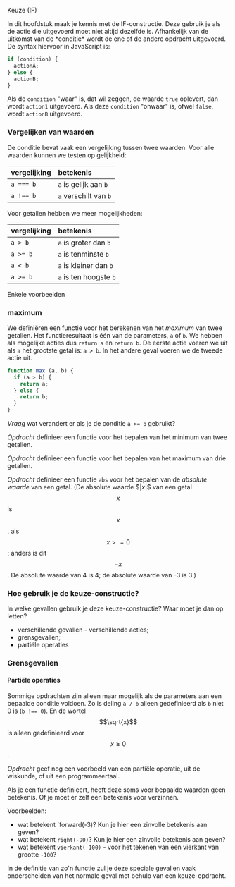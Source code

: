 Keuze \(IF\)

In dit hoofdstuk maak je kennis met de IF-constructie. Deze gebruik je als de actie die uitgevoerd moet niet altijd dezelfde is. Afhankelijk van de uitkomst van de \*conditie\* wordt de ene of de andere opdracht uitgevoerd. De syntax hiervoor in JavaScript is:

```js
if (condition) {
  actionA;
} else {
  actionB;
}
```

Als de `condition` "waar" is, dat wil zeggen, de waarde `true` oplevert, dan wordt `action1` uitgevoerd. Als deze `condition` "onwaar" is, ofwel `false`, wordt `actionB` uitgevoerd.

### Vergelijken van waarden

De conditie bevat vaak een vergelijking tussen twee waarden. Voor alle waarden kunnen we testen op gelijkheid:

| vergelijking | betekenis |
| :---         | :---      |
| `a === b`    | `a` is gelijk aan `b` |
| `a !== b`    | `a` verschilt van `b` |

Voor getallen hebben we meer mogelijkheden:

| vergelijking | betekenis |
| :---         | :---      |
| `a > b`      | `a` is groter dan `b` |
| `a >= b`     | `a` is tenminste `b`  |
| `a < b`      | `a` is kleiner dan `b` |
| `a >= b`     | `a` is ten hoogste `b` |


Enkele voorbeelden

### maximum

We definiëren een functie voor het berekenen van het *maximum* van twee getallen. Het functieresultaat is één van de parameters, `a` of `b`. We hebben als mogelijke acties dus `return a` en `return b`. De eerste actie voeren we uit als `a` het grootste getal is: `a > b`. In het andere geval voeren we de tweede actie uit.

```js
function max (a, b) {
  if (a > b) {
    return a;
  } else {
    return b;
  }
}
```
*Vraag* wat verandert er als je de conditie `a >= b` gebruikt?

*Opdracht* definieer een functie voor het bepalen van het minimum van twee getallen.

*Opdracht* definieer een functie voor het bepalen van het maximum van drie getallen.

*Opdracht* definieer een functie `abs` voor het bepalen van de *absolute waarde* van een getal. (De absolute waarde $$|x|\$$ van een getal $$x$$ is $$x$$, als $$x >= 0$$; anders is dit $$-x$$. De absolute waarde van 4 is 4; de absolute waarde van -3 is 3.)

### Hoe gebruik je de keuze-constructie?

In welke gevallen gebruik je deze keuze-constructie? Waar moet je dan op letten?

* verschillende gevallen - verschillende acties;
* grensgevallen;
* partiële operaties

### Grensgevallen



#### Partiële operaties

Sommige opdrachten zijn alleen maar mogelijk als de parameters aan een bepaalde conditie voldoen. Zo is deling `a / b` alleen gedefinieerd als `b` niet 0 is (`b !== 0`). En de wortel $$\sqrt{x}$$ is alleen gedefinieerd voor $$x \geq 0$$.

*Opdracht* geef nog een voorbeeld van een partiële operatie, uit de wiskunde, of uit een programmeertaal.

Als je een functie definieert, heeft deze soms voor bepaalde waarden geen betekenis. Of je moet er zelf een betekenis voor verzinnen.

Voorbeelden:

* wat betekent `forward(-3)? Kun je hier een zinvolle betekenis aan geven?
* wat betekent `right(-90)`? Kun je hier een zinvolle betekenis aan geven?
* wat betekent `vierkant(-100)` - voor het tekenen van een vierkant van grootte `-100`?

In de definitie van zo'n functie zul je deze speciale gevallen vaak onderscheiden van het normale geval met behulp van een keuze-opdracht.









